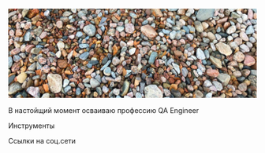 ![Header](https://github.com/IrinaNastavneva/IrinaNastavneva/blob/main/assets/photo_5465451149969702550_y.jpg)

В настойщий момент осваиваю профессию QA Engineer

Инструменты

Ссылки на соц.сети